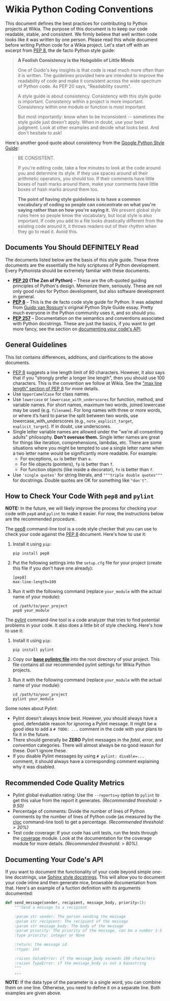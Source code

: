 # Wikia Python Coding Conventions

This document defines the best practices for contributing to Python projects at Wikia. The purpose
of this document is to keep our code readable, stable, and consistent. We firmly believe that well
written code looks like it was written by one person. Please read this whole document before writing
Python code for a Wikia project. Let's start off with an excerpt from [PEP 8], the de facto Python
style guide:

> **A Foolish Consistency is the Hobgoblin of Little Minds**
>
> One of Guido's key insights is that code is read much more often than it is written. The
> guidelines provided here are intended to improve the readability of code and make it consistent
> across the wide spectrum of Python code. As PEP 20 says, "Readability counts".
>
> A style guide is about consistency. Consistency with this style guide is important. Consistency
> within a project is more important. Consistency within one module or function is most important.
>
> But most importantly: know when to be inconsistent -- sometimes the style guide just doesn't
> apply. When in doubt, use your best judgment. Look at other examples and decide what looks best.
> And don't hesitate to ask!

Here's another good quote about consistency from the [Google Python Style Guide]:

> BE CONSISTENT.
>
> If you're editing code, take a few minutes to look at the code around you and determine its style.
> If they use spaces around all their arithmetic operators, you should too. If their comments have
> little boxes of hash marks around them, make your comments have little boxes of hash marks around
> them too.
>
> **The point of having style guidelines is to have a common vocabulary of coding so people can
> concentrate on what you're saying rather than on how you're saying it.** We present global style
> rules here so people know the vocabulary, but local style is also important. If code you add to a
> file looks drastically different from the existing code around it, it throws readers out of their
> rhythm when they go to read it. Avoid this.

## Documents You Should DEFINITELY Read

The documents listed below are the basis of this style guide. These three documents are the
essentially the holy scriptures of Python development. Every Pythonista should be extremely familiar
with these documents.

* **[PEP 20] \(The Zen of Python\)** – These are the oft-quoted guiding principles of Python's
  design. Memorize them, seriously. These are not only good rules for Python development, but also
  software development in general.
* **[PEP 8]** – This is the de facto code style guide for Python. It was adapted from
  [Guido van Rossum]'s original Python Style Guide essay. Pretty much everyone in the Python
  community uses it, and so should you.
* **[PEP 257]** – Documentation on the semantics and conventions associated with Python docstrings.
  These are just the basics, if you want to get more fancy, see the section on
  [documenting your code's API](#documenting-your-codes-api).

## General Guidelines

This list contains differences, additions, and clarifications to the above documents.

* [PEP 8] suggests a line length limit of 80 characters. However, it also says that if you "strongly
  prefer a longer line length", then you should use 100 characters. This is the convention we follow
  at Wikia. See the ["max line length" section of PEP 8] for more details.
* Use `UpperCamelCase` for class names.
* Use `lowercase` or `lowercase_with_underscores` for function, method, and variable names. For
  short names, maximum two words, joined lowercase may be used (e.g. `filename`). For long names
  with three or more words, or where it’s hard to parse the split between two words, use
  lowercase_with_underscores (e.g., `note_explicit_target`, `explicit_target`). If in doubt, use
  underscores.
* Single letter variable names are allowed under the "we're all consenting adults" philosophy.
  **Don't overuse them.** Single letter names are great for things like iteration, comprehensions,
  lambdas, etc. There are some situations where you might be tempted to use a single letter name
  when a two letter name would be significantly more readable. For example:
    * For exceptions, `ex` is better than `e`.
    * For file objects (pointers), `fp` is better than `f`.
    * For function objects (like inside a decorator), `fn` is better than `f`.
* Use `'single quotes'` for string literals, and `"""triple double quotes"""` for docstrings. Double
  quotes are OK for something like `"don't"`.

## How to Check Your Code With `pep8` and `pylint`

**NOTE:** In the future, we will likely improve the process for checking your code with `pep8` and
`pylint` to make it easier. For now, the instructions below are the recommended procedure.

The [pep8] command-line tool is a code style checker that you can use to check your code against
the [PEP 8] document. Here's how to use it:

1. Install it using `pip`:

   ```
   pip install pep8
   ```

1. Put the following settings into the `setup.cfg` file for your project (create this file if you
   don't have one already):

   ```
   [pep8]
   max-line-length=100
   ```

1. Run it with the following command (replace `your_module` with the actual name of your module):

   ```
   cd /path/to/your_project
   pep8 your_module
   ```

The [pylint] command-line tool is a code analyzer that tries to find potential problems in your
code. It also does a little bit of style checking. Here's how to use it:

1. Install it using `pip`:

   ```
   pip install pylint
   ```

1. Copy our **[base pylintrc file]** into the root directory of your project. This file contains all
   our recommended pylint settings for Wikia Python projects.
1. Run it with the following command (replace `your_module` with the actual name of your module):

   ```
   cd /path/to/your_project
   pylint your_module
   ```

Some notes about Pylint:

* Pylint doesn't always know best. However, you should always have a good, defendable reason for
  ignoring a Pylint message. It might be a good idea to add a `# TODO: ...` comment in the code with
  your plans to fix it in the future.
* There should generally be **ZERO** Pylint messages in the _fatal_, _error_, and _convention_
  categories. There will almost always be no good reason for these. Don't ignore these.
* If you disable Pylint messages by using `# pylint: disable=...` comment, it should always have a
  corresponding comment explaining why it was disabled.

## Recommended Code Quality Metrics

* Pylint global evaluation rating: Use the `--reports=y` option to `pylint` to get this value
  from the report it generates. _(Recommended threshold: > 9.50)_
* Percentage of comments: Divide the number of lines of Python comments by the number of lines
  of Python code (as measured by the [cloc] command-line tool) to get a percentage.
  _(Recommended threshold: > 20%)_
* Test code coverage: If your code has unit tests, run the tests through the [coverage] module. Look
  at the documentation for the coverage module for more details. _(Recommended threshold: > 80%)_.

## Documenting Your Code's API

If you want to document the functionality of your code beyond simple one-line docstrings, use
[Sphinx style docstrings]. This will allow you to document your code inline and then generate nice,
browsable documentation from that. Here's an example of a fuction definition with its arguments
documented:

```python
def send_message(sender, recipient, message_body, priority=1):
    """Send a message to a recipient

    :param str sender: The person sending the message
    :param str recipient: The recipient of the message
    :param str message_body: The body of the message
    :param priority: The priority of the message, can be a number 1-5
    :type priority: integer or None

    :return: the message id
    :rtype: int

    :raises ValueError: if the message_body exceeds 160 characters
    :raises TypeError: if the message_body is not a basestring
    """
    ...
```

**NOTE:** If the data type of the parameter is a single word, you can combine them on one line.
Otherwise, you need to define it on a separate line. Both examples are given above.

[Google Python Style Guide]: http://google-styleguide.googlecode.com/svn/trunk/pyguide.html
[PEP 8]: http://www.python.org/dev/peps/pep-0008/
[PEP 20]: http://www.python.org/dev/peps/pep-0020/
[PEP 257]: http://www.python.org/dev/peps/pep-0257/
[Guido van Rossum]: http://en.wikipedia.org/wiki/Guido_van_Rossum
["max line length" section of PEP 8]: http://legacy.python.org/dev/peps/pep-0008/#maximum-line-length
[Sphinx style docstrings]: http://sphinx-doc.org/domains.html#signatures
[pep8]: https://github.com/jcrocholl/pep8
[pylint]: http://www.pylint.org/
[base pylintrc file]: https://github.com/Wikia/guidelines/blob/master/Python/pylintrc
[cloc]: http://cloc.sourceforge.net/
[coverage]: http://nedbatchelder.com/code/coverage/
